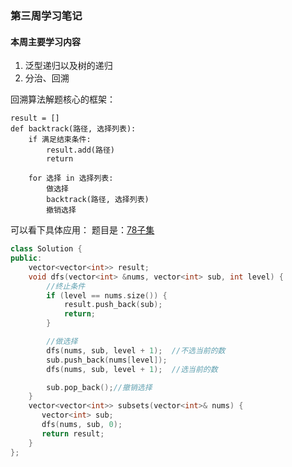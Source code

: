 ### 第三周学习笔记
#### 本周主要学习内容
1. 泛型递归以及树的递归
2. 分治、回溯

回溯算法解题核心的框架：

```
result = []
def backtrack(路径, 选择列表):
    if 满足结束条件:
        result.add(路径)
        return
    
    for 选择 in 选择列表:
        做选择
        backtrack(路径, 选择列表)
        撤销选择
```


可以看下具体应用：
题目是：[78子集](https://leetcode-cn.com/problems/subsets/)
```c++
class Solution {
public:
    vector<vector<int>> result;
    void dfs(vector<int> &nums, vector<int> sub, int level) {
        //终止条件
        if (level == nums.size()) {
            result.push_back(sub);
            return;
        }

        //做选择
        dfs(nums, sub, level + 1);  //不选当前的数
        sub.push_back(nums[level]);
        dfs(nums, sub, level + 1);  //选当前的数

        sub.pop_back();//撤销选择
    }
    vector<vector<int>> subsets(vector<int>& nums) {
       vector<int> sub;
       dfs(nums, sub, 0);
       return result;
    }
};
```

